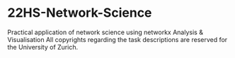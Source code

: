 # 22HS-Network-Science
Practical application of network science using networkx
Analysis & Visualisation
All copyrights regarding the task descriptions are reserved for the University of Zurich.
